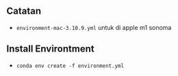 ## Catatan
- `environment-mac-3.10.9.yml` untuk di apple m1 sonoma
## Install Environtment
- `conda env create -f environment.yml`